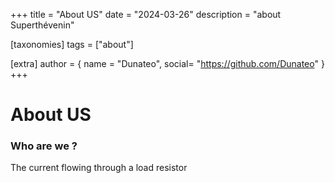 +++
title = "About US"
date = "2024-03-26"
description = "about Superthévenin"

[taxonomies]
tags = ["about"]

[extra]
author = { name = "Dunateo", social= "https://github.com/Dunateo" }
+++


# About US

### Who are we ? 
The current flowing through a load resistor